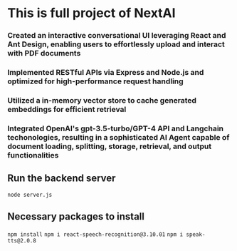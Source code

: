 # This is full project of NextAI

### Created an interactive conversational UI leveraging React and Ant Design, enabling users to effortlessly upload and interact with PDF documents
### Implemented RESTful APIs via Express and Node.js and optimized for high-performance request handling
### Utilized a in-memory vector store to cache generated embeddings for efficient retrieval
### Integrated OpenAI's gpt-3.5-turbo/GPT-4 API and Langchain techonologies, resulting in a sophisticated AI Agent capable of document loading, splitting, storage, retrieval, and output functionalities


## Run the backend server
 `node server.js`


## Necessary packages to install
 `npm install`
 `npm i react-speech-recognition@3.10.01`
 `npm i speak-tts@2.0.8`
